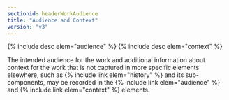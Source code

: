 ```yaml
---
sectionid: headerWorkAudience
title: "Audience and Context"
version: "v3"
---
```


{% include desc elem="audience" %} 
{% include desc elem="context" %} 

The intended audience for the work and additional information about context for the work that is not captured in more specific elements elsewhere, such as {% include link elem="history" %} and its sub-components, may be recorded in the {% include link elem="audience" %} and {% include link elem="context" %} elements.
